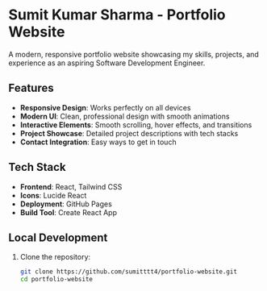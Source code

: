 # Sumit Kumar Sharma - Portfolio Website

A modern, responsive portfolio website showcasing my skills, projects, and experience as an aspiring Software Development Engineer.

## Features

- **Responsive Design**: Works perfectly on all devices
- **Modern UI**: Clean, professional design with smooth animations
- **Interactive Elements**: Smooth scrolling, hover effects, and transitions
- **Project Showcase**: Detailed project descriptions with tech stacks
- **Contact Integration**: Easy ways to get in touch

## Tech Stack

- **Frontend**: React, Tailwind CSS
- **Icons**: Lucide React
- **Deployment**: GitHub Pages
- **Build Tool**: Create React App

## Local Development

1. Clone the repository:
   ```bash
   git clone https://github.com/sumitttt4/portfolio-website.git
   cd portfolio-website
